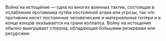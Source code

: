 Война́ на истоще́ние — одна из многих военных тактик, состоящая в ослаблении противника путём постоянной атаки или угрозы, так что противник несет постоянные человеческие и материальные потери и в конце концов оказывается на грани коллапса. Войну на истощение обычно выигрывает сторона, обладающая бо́льшими резервами или ресурсами

